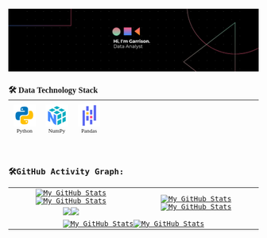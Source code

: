 <!-- Add Google Fonts link -->
<link href="https://fonts.googleapis.com/css2?family=JetBrains+Mono:wght@400;700&display=swap" rel="stylesheet">

<!-- Apply JetBrains Mono font to the entire document -->
<style>
  body {
    font-family: 'JetBrains Mono', monospace;
  }
</style>

<!-- Banner -->
[![](./src/banner.png)](#)

<!-- <h3 align="left" style = "margin-bottom: -10px; font-family: 'JetBrains Mono';">🛠️ Languages and Tools</h3>
<hr style="height: .10px; background-color: lightgrey/90; border: none; width: 100%; margin-bottom: 10px;">
<div>
    <img align="left" alt="Swift" width="45px" src="src\icons8-python-480.png" />
    <img align="left" alt="Xcode" width="45px" src="src\icons8-numpy-480 (1).png" />
    <img align="left" alt="Bash" width="45px" src="src\icons8-pandas-logo-480.png" />
    <img align="left" alt="Bash" width="45px" src="src\icons8-mysql-480.png" />
    <img align="left" alt="Swift" width="45px" src="src\icons8-microsoft-sql-server-480.png" />
    <img align="left" alt="Xcode" width="45px" src="src\icons8-postgres-480 (1).png" />
    <img align="left" alt="Bash" width="45px" src="src\icons8-excel-480.png" />
    <img align="left" alt="Bash" width="45px" src="src\icons8-power-bi-2021-480 (1).png" />
    <img align="left" alt="Swift" width="45px" src="https://cdn.worldvectorlogo.com/logos/tableau-software.svg" />
    <img align="left" alt="Xcode" width="45px" src="src\icons8-figma-480.png" />
<div/>

<br/>
<br/> -->



<h3 align="left" style="margin-bottom: -10px; font-family: 'JetBrains Mono';">🛠️ Data Technology Stack</h3>
<hr style="height: .25px; background-color: lightgrey/90; border: none; width: 100%;">

<div style="display: flex; flex-wrap: wrap; justify-content: flex-start; align-items: center; margin-top: -15px;">
  <div style="display: inline-block; text-align: center; margin: 10px; font-family: 'JetBrains Mono'; font-size: .8em;">
    <img src="src/icons8-python-480.png" alt="Python" width="45" height="45"/><br>Python
  </div>
  <div style="display: inline-block; text-align: center; margin: 10px; font-family: 'JetBrains Mono'; font-size: .8em;">
    <img src="src/icons8-numpy-480 (1).png" alt="NumPy" width="45" height="45"/><br>NumPy
  </div>
  <div style="display: inline-block; text-align: center; margin: 10px; font-family: 'JetBrains Mono'; font-size: .8em;">
    <img src="src/icons8-pandas-logo-480.png" alt="Pandas" width="45" height="45"/><br>Pandas
  </div>
  <!-- Add more items here -->
</div>

<!-- Main Data Stack List
<h3 align="left" style = "margin-bottom: -10px; font-family: 'JetBrains Mono';">🛠️ Data Technology Stack</h3>
<hr style="height: .25px; background-color: lightgrey/90; border: none; width: 100%;">

<div style="display: flex; flex-wrap: wrap; justify-content: flex-start; align-items: center; margin-top: -15px;">

  <div style="text-align: center; margin: 10px; font-family: 'JetBrains Mono'; font-size: .8em;">
    <img src="src\icons8-python-480.png" alt="Python" width="45" height="45"/><br>Python
  </div>
  <div style="text-align: center; margin: 10px; font-family: 'JetBrains Mono'; font-size: .8em;">
    <img src="src\icons8-numpy-480 (1).png" alt="NumPy" width="45" height="45"/><br>NumPy
  </div>
  <div style="text-align: center; margin: 10px; font-family: 'JetBrains Mono'; font-size: .8em;">
    <img src="src\icons8-pandas-logo-480.png" alt="Pandas" width="45" height="45"/><br>Pandas
  </div>
  <div style="text-align: center; margin: 10px; font-family: 'JetBrains Mono'; font-size: .8em;">
    <img src="https://upload.wikimedia.org/wikipedia/commons/0/05/Scikit_learn_logo_small.svg" alt="SciKit Learn" width="45" height="45"/><br>SciKit Learn
  </div>
  <div style="text-align: center; margin: 10px; font-family: 'JetBrains Mono'; font-size: .8em;">
    <img src="src\icons8-mysql-480.png" alt="MySQL" width="45" height="45"/><br>MySQL
  </div>
  <div style="text-align: center; margin: 10px; font-family: 'JetBrains Mono'; font-size: .8em;">
    <img src="src\icons8-microsoft-sql-server-480.png" alt="SQL Server" width="45" height="45"/><br>SQL Server
  </div>
  <div style="text-align: center; margin: 10px; font-family: 'JetBrains Mono'; font-size: .8em;">
    <img src="src\icons8-postgres-480 (1).png" alt="PostgreSQL" width="45" height="45"/><br>PostgreSQL
  </div>
  <div style="text-align: center; margin: 10px; font-family: 'JetBrains Mono'; font-size: .8em;">
    <img src="src\icons8-excel-480.png" alt="Excel" width="45" height="45"/><br>Excel
  </div>
  <div style="text-align: center; margin: 10px; font-family: 'JetBrains Mono'; font-size: .8em;">
    <img src="src\icons8-power-bi-2021-480 (1).png" alt="Power BI" width="45" height="45"/><br>Power BI
  </div>
  <div style="text-align: center; margin: 10px; font-family: 'JetBrains Mono'; font-size: .8em;">
    <img src="https://cdn.worldvectorlogo.com/logos/tableau-software.svg" alt="Tableau" width="45" height="45"/><br>Tableau
  </div>
  <div style="text-align: center; margin: 10px; font-family: 'JetBrains Mono'; font-size: .8em;">
    <img src="src\icons8-figma-480.png" alt="Figma" width="45" height="45"/><br>Figma
  </div>

</div>

<br/>


<h3 align="left" style = "margin-bottom: -10px; font-family: 'JetBrains Mono';">🛠️ Softwares</h3>
<hr style="height: .25px; background-color: lightgrey/90; border: none; width: 100%;">

<div style="display: flex; flex-wrap: wrap; justify-content: flex-start; align-items: center; margin-top: -15px;">

  <div style="text-align: center; margin: 10px; font-family: 'JetBrains Mono'; font-size: .8em;">
    <img src="src\icons8-vs-code-480.png" alt="VS Code" width="45" height="45"/><br>VS Code
  </div>
  <div style="text-align: center; margin: 10px; font-family: 'JetBrains Mono'; font-size: .8em;">
    <img src="src\icons8-visual-studio-480.png" alt="Visual Studio" width="45" height="45"/><br>Visual Studio
  </div>
  <div style="text-align: center; margin: 10px; font-family: 'JetBrains Mono'; font-size: .8em;">
    <img src="src\icons8-pycharm-480.png" alt="PyCharm" width="45" height="45"/><br>PyCharm
  </div>
  <div style="text-align: center; margin: 10px; font-family: 'JetBrains Mono'; font-size: .8em;">
    <img src="src\icons8-github-480 (1).png" alt="Github" width="45" height="45"/><br>Github
  </div>
  <div style="text-align: center; margin: 10px; font-family: 'JetBrains Mono'; font-size: .8em;">
    <img src="src\icons8-azure-240.png" alt="Azure" width="45" height="45"/><br>Azure
  </div>
  <div style="text-align: center; margin: 10px; font-family: 'JetBrains Mono'; font-size: .8em;">
    <img src="src\icons8-git-480.png" alt="Git" width="45" height="45"/><br>Git
  </div>
  <div style="text-align: center; margin: 10px; font-family: 'JetBrains Mono'; font-size: .8em;">
    <img src="src\icons8-jupyter-240.png" alt="Jupyter" width="45" height="45"/><br>Jupyter
  </div>
  <div style="text-align: center; margin: 10px; font-family: 'JetBrains Mono'; font-size: .8em;">
    <img src="src\icons8-power-apps-240.png" alt="PowerApps" width="45" height="45"/><br>PowerApps
  </div>

</div> -->

<br/>





<br/>


<h3 align="left">🛠️GitHub Activity Graph:</h3>

<table>
    <tr>
        <td align="center"><a href="https://github.com/garrisonlowe#gh-light-mode-only"><img src="https://github-readme-stats.vercel.app/api?username=garrisonlowe&show_icons=true&theme=default&include_all_commits=true#gh-light-mode-only" alt="My GitHub Stats"/></a><a href="https://github.com/garrisonlowe#gh-dark-mode-only"><img src="https://github-readme-stats.vercel.app/api?username=garrisonlowe&show_icons=true&theme=tokyonight&include_all_commits=true#gh-dark-mode-only" alt="My GitHub Stats"/></a></td>
        <td rowspan="2" align="center"><a href="https://github.com/garrisonlowe#gh-light-mode-only"><img src="https://github-readme-stats.vercel.app/api/top-langs/?username=garrisonlowe&theme=default&langs_count=8#gh-light-mode-only" alt="My GitHub Stats"/></a><a href="https://github.com/garrisonlowe#gh-dark-mode-only"><img src="https://github-readme-stats.vercel.app/api/top-langs/?username=garrisonlowe&theme=tokyonight&langs_count=8#gh-dark-mode-only" alt="My GitHub Stats"/></a></td>
    </tr>
    <tr>
        <td align="center"><a href="https://github.com/garrisonlowe#gh-light-mode-only"><img src="https://github-readme-streak-stats.herokuapp.com/?user=garrisonlowe&theme=default"/></a><a href="https://github.com/garrisonlowe#gh-dark-mode-only"><img src="https://github-readme-streak-stats.herokuapp.com/?user=garrisonlowe&theme=tokyonight"/></a></td>
    </tr>
    <tr>
        <td colspan="2" align="center"><a href="https://github.com/garrisonlowe#gh-light-mode-only"><img src="https://raw.githubusercontent.com/garrisonlowe/garrisonlowe/output/github-contribution-grid-snake-default.svg#gh-light-mode-only" alt="My GitHub Stats"/></a><a href="https://github.com/garrisonlowe#gh-dark-mode-only"><img src="https://raw.githubusercontent.com/garrisonlowe/garrisonlowe/output/github-contribution-grid-snake-dark.svg#gh-dark-mode-only" alt="My GitHub Stats"/></a></td>
    </tr>
</table>